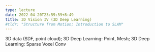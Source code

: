 ```yaml
---
type: lecture
date: 2022-04-20T23:59:59+8:49
title: 3D Vision IV (3D Deep Learning)
#tldr: "Structure from Motion; Introduction to SLAM"
---
```

3D data (SDF, point cloud); 3D Deep Learning: Point, Mesh; 3D Deep Learning: Sparse Voxel Conv

